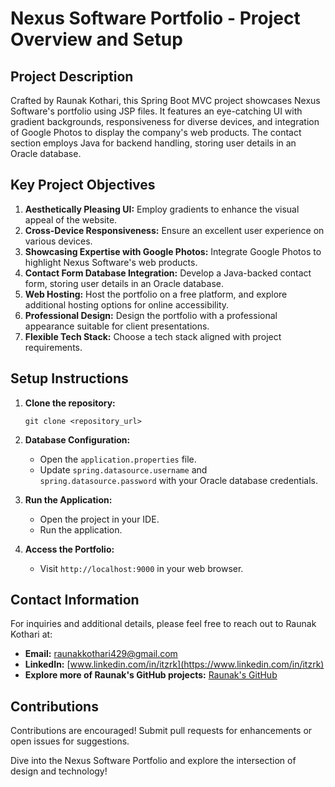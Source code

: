 # Nexus Software Portfolio - Project Overview and Setup

## Project Description
Crafted by Raunak Kothari, this Spring Boot MVC project showcases Nexus Software's portfolio using JSP files. It features an eye-catching UI with gradient backgrounds, responsiveness for diverse devices, and integration of Google Photos to display the company's web products. The contact section employs Java for backend handling, storing user details in an Oracle database.

## Key Project Objectives
1. **Aesthetically Pleasing UI:** Employ gradients to enhance the visual appeal of the website.
2. **Cross-Device Responsiveness:** Ensure an excellent user experience on various devices.
3. **Showcasing Expertise with Google Photos:** Integrate Google Photos to highlight Nexus Software's web products.
4. **Contact Form Database Integration:** Develop a Java-backed contact form, storing user details in an Oracle database.
5. **Web Hosting:** Host the portfolio on a free platform, and explore additional hosting options for online accessibility.
6. **Professional Design:** Design the portfolio with a professional appearance suitable for client presentations.
7. **Flexible Tech Stack:** Choose a tech stack aligned with project requirements.

## Setup Instructions
1. **Clone the repository:**
    ```
    git clone <repository_url>
    ```

2. **Database Configuration:**
    - Open the `application.properties` file.
    - Update `spring.datasource.username` and `spring.datasource.password` with your Oracle database credentials.

3. **Run the Application:**
    - Open the project in your IDE.
    - Run the application.

4. **Access the Portfolio:**
    - Visit `http://localhost:9000` in your web browser.

## Contact Information
For inquiries and additional details, please feel free to reach out to Raunak Kothari at:
- **Email:** raunakkothari429@gmail.com
- **LinkedIn:** [www.linkedin.com/in/itzrk](https://www.linkedin.com/in/itzrk)
- **Explore more of Raunak's GitHub projects:** [Raunak's GitHub](https://github.com/raunak-kothari)

## Contributions
Contributions are encouraged! Submit pull requests for enhancements or open issues for suggestions.

Dive into the Nexus Software Portfolio and explore the intersection of design and technology!

